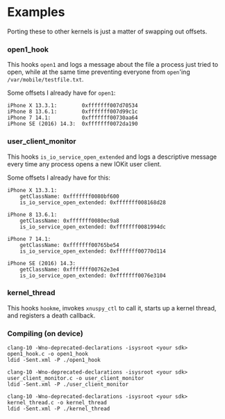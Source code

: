 # Examples
Porting these to other kernels is just a matter of swapping out offsets.

### open1_hook
This hooks `open1` and logs a message about the file a process just tried
to open, while at the same time preventing everyone from `open`'ing
`/var/mobile/testfile.txt`.

Some offsets I already have for `open1`:

```
iPhone X 13.3.1:        0xfffffff007d70534
iPhone 8 13.6.1:        0xfffffff007d99c1c
iPhone 7 14.1:          0xfffffff00730aa64
iPhone SE (2016) 14.3:  0xfffffff0072da190
```

### user_client_monitor
This hooks `is_io_service_open_extended` and logs a descriptive message every
time any process opens a new IOKit user client.

Some offsets I already have for this:

```
iPhone X 13.3.1:
    getClassName: 0xfffffff0080bf600
    is_io_service_open_extended: 0xfffffff008168d28

iPhone 8 13.6.1:
    getClassName: 0xfffffff0080ec9a8
    is_io_service_open_extended: 0xfffffff0081994dc

iPhone 7 14.1:
    getClassName: 0xfffffff00765be54
    is_io_service_open_extended: 0xfffffff00770d114

iPhone SE (2016) 14.3:
    getClassName: 0xfffffff00762e3e4
    is_io_service_open_extended: 0xfffffff0076e3104
```

### kernel_thread
This hooks `hookme`, invokes `xnuspy_ctl` to call it, starts up a kernel
thread, and registers a death callback.

### Compiling (on device)
```
clang-10 -Wno-deprecated-declarations -isysroot <your sdk> open1_hook.c -o open1_hook
ldid -Sent.xml -P ./open1_hook
```

```
clang-10 -Wno-deprecated-declarations -isysroot <your sdk> user_client_monitor.c -o user_client_monitor
ldid -Sent.xml -P ./user_client_monitor
```

```
clang-10 -Wno-deprecated-declarations -isysroot <your sdk> kernel_thread.c -o kernel_thread
ldid -Sent.xml -P ./kernel_thread
```
